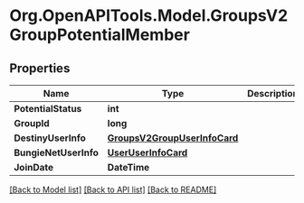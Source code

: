 # Org.OpenAPITools.Model.GroupsV2GroupPotentialMember

## Properties

Name | Type | Description | Notes
------------ | ------------- | ------------- | -------------
**PotentialStatus** | **int** |  | [optional] 
**GroupId** | **long** |  | [optional] 
**DestinyUserInfo** | [**GroupsV2GroupUserInfoCard**](GroupsV2GroupUserInfoCard.md) |  | [optional] 
**BungieNetUserInfo** | [**UserUserInfoCard**](UserUserInfoCard.md) |  | [optional] 
**JoinDate** | **DateTime** |  | [optional] 

[[Back to Model list]](../README.md#documentation-for-models) [[Back to API list]](../README.md#documentation-for-api-endpoints) [[Back to README]](../README.md)

